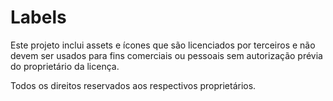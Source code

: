 # Labels
 
Este projeto inclui assets e ícones que são licenciados por terceiros e não devem ser usados para fins comerciais ou pessoais sem autorização prévia do proprietário da licença.

Todos os direitos reservados aos respectivos proprietários.
